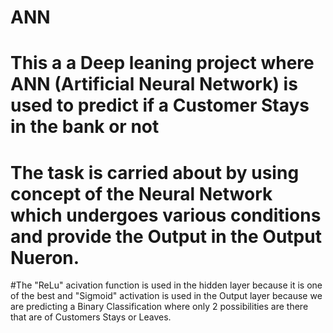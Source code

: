 # ANN
# This a a Deep leaning project where ANN (Artificial Neural Network) is used to predict if a Customer Stays in the bank or not
# The task is carried about by using concept of the Neural Network which undergoes various conditions and provide the Output in the Output Nueron.
#The "ReLu" acivation function is used in the hidden layer because it is one of the best and "Sigmoid" activation is used in the Output layer because we are predicting a Binary    Classification where only 2 possibilities are there that are of Customers Stays or Leaves.

